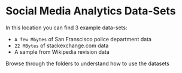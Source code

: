 Social Media Analytics Data-Sets
================================

In this location you can find 3 example data-sets:

* `A few Mbytes` of San Franscisco police department data
* `22 MBytes` of stackexchange.com data 
* A sample from Wikipedia revision data

Browse through the folders to understand how to use the datasets
